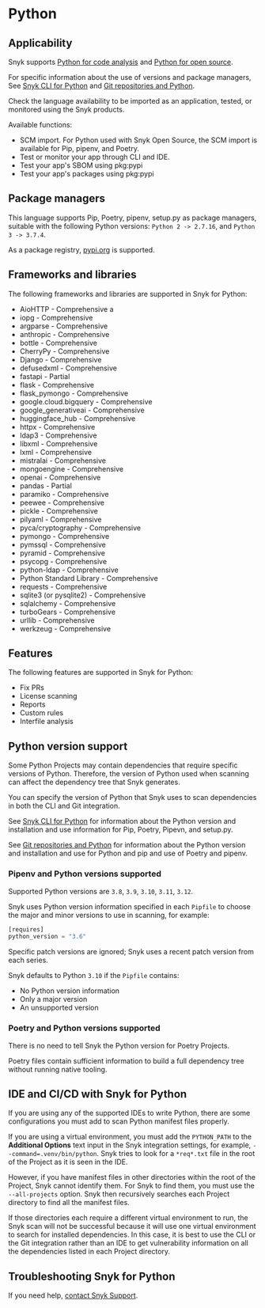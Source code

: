 # Python

## Applicability

Snyk supports [Python for code analysis](python-for-code-analysis.md) and [Python for open source](python-for-open-source.md).&#x20;

For specific information about the use of versions and package managers, See [Snyk CLI for Python](snyk-cli-for-python.md) and [Git repositories and Python](git-repositories-and-python.md).

Check the language availability to be imported as an application, tested, or monitored using the Snyk products.&#x20;

Available functions:

* SCM import. For Python used with Snyk Open Source, the SCM import is available for Pip, pipenv, and Poetry.
* Test or monitor your app through CLI and IDE.
* Test your app's SBOM using pkg:pypi
* Test your app's packages using pkg:pypi

## Package managers

This language supports Pip, Poetry, pipenv, setup.py as package managers, suitable with the following Python versions: `Python 2 -> 2.7.16`, and `Python 3 -> 3.7.4`.

As a package registry, [pypi.org](https://pypi.org/) is supported.

## Frameworks and libraries

The following frameworks and libraries are supported in Snyk for Python:&#x20;

* AioHTTP - Comprehensive a
* iopg - Comprehensive&#x20;
* argparse - Comprehensive&#x20;
* anthropic - Comprehensive&#x20;
* bottle - Comprehensive&#x20;
* CherryPy - Comprehensive&#x20;
* Django - Comprehensive&#x20;
* defusedxml - Comprehensive&#x20;
* fastapi - Partial&#x20;
* flask - Comprehensive&#x20;
* flask\_pymongo - Comprehensive&#x20;
* google.cloud.bigquery - Comprehensive&#x20;
* google\_generativeai - Comprehensive&#x20;
* huggingface\_hub - Comprehensive&#x20;
* httpx - Comprehensive&#x20;
* ldap3 - Comprehensive&#x20;
* libxml - Comprehensive&#x20;
* lxml - Comprehensive&#x20;
* mistralai - Comprehensive&#x20;
* mongoengine - Comprehensive&#x20;
* openai - Comprehensive&#x20;
* pandas - Partial&#x20;
* paramiko - Comprehensive&#x20;
* peewee - Comprehensive&#x20;
* pickle - Comprehensive&#x20;
* pilyaml - Comprehensive&#x20;
* pyca/cryptography - Comprehensive&#x20;
* pymongo - Comprehensive&#x20;
* pymssql - Comprehensive&#x20;
* pyramid - Comprehensive&#x20;
* psycopg - Comprehensive&#x20;
* python-ldap - Comprehensive&#x20;
* Python Standard Library - Comprehensive&#x20;
* requests - Comprehensive&#x20;
* sqlite3 (or pysqlite2) - Comprehensive&#x20;
* sqlalchemy - Comprehensive&#x20;
* turboGears - Comprehensive&#x20;
* urllib - Comprehensive&#x20;
* werkzeug - Comprehensive

## Features

The following features are supported in Snyk for Python:

* Fix PRs&#x20;
* License scanning&#x20;
* Reports
* Custom rules
* Interfile analysis

## Python version support

Some Python Projects may contain dependencies that require specific versions of Python. Therefore, the version of Python used when scanning can affect the dependency tree that Snyk generates.

You can specify the version of Python that Snyk uses to scan dependencies in both the CLI and Git integration.

See [Snyk CLI for Python](snyk-cli-for-python.md) for information about the Python version and installation and use information for Pip, Poetry, Pipevn, and setup.py.

See [Git repositories and Python](git-repositories-and-python.md) for information about the Python version and installation and use for Python and pip and use of Poetry and pipenv.

### Pipenv and Python versions supported

Supported Python versions are `3.8`, `3.9`, `3.10`, `3.11`, `3.12`.

Snyk uses Python version information specified in each `Pipfile` to choose the major and minor versions to use in scanning, for example:

```python
[requires]
python_version = "3.6"
```

Specific patch versions are ignored; Snyk uses a recent patch version from each series.

Snyk defaults to Python `3.10` if the `Pipfile` contains:

* No Python version information
* Only a major version
* An unsupported version

### Poetry and Python versions supported

There is no need to tell Snyk the Python version for Poetry Projects.

Poetry files contain sufficient information to build a full dependency tree without running native tooling.

## IDE and CI/CD with Snyk for Python

If you are using any of the supported IDEs to write Python, there are some configurations you must add to scan Python manifest files properly.

If you are using a virtual environment, you must add the `PYTHON_PATH` to the **Additional Options** text input in the Snyk integration settings, for example, `--command=.venv/bin/python`. Snyk tries to look for a `*req*.txt` file in the root of the Project as it is seen in the IDE.

However, if you have manifest files in other directories within the root of the Project, Snyk cannot identify them. For Snyk to find them, you must use the `--all-projects` option. Snyk then recursively searches each Project directory to find all the manifest files.

If those directories each require a different virtual environment to run, the Snyk scan will not be successful because it will use one virtual environment to search for installed dependencies. In this case, it is best to use the CLI or the Git integration rather than an IDE to get vulnerability information on all the dependencies listed in each Project directory.

## Troubleshooting Snyk for Python

If you need help, [contact Snyk Support](https://support.snyk.io/hc/en-us).
